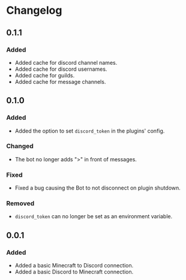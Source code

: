 # Changelog

## 0.1.1

### Added

- Added cache for discord channel names.
- Added cache for discord usernames.
- Added cache for guilds.
- Added cache for message channels.

## 0.1.0

### Added

- Added the option to set `discord_token` in the plugins' config.

### Changed

- The bot no longer adds ">" in front of messages.

### Fixed

- Fixed a bug causing the Bot to not disconnect on plugin shutdown.

### Removed

- `discord_token` can no longer be set as an environment variable.

## 0.0.1

### Added

- Added a basic Minecraft to Discord connection.
- Added a basic Discord to Minecraft connection.